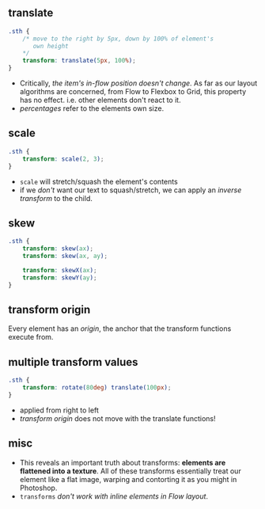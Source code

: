 ## translate
```css
.sth {
    /* move to the right by 5px, down by 100% of element's
	   own height 
    */ 
	transform: translate(5px, 100%); 
}
```
- Critically, _the item's in-flow position doesn't change_. As far as our layout algorithms are concerned, from Flow to Flexbox to Grid, this property has no effect. i.e. other elements don't react to it.
- *percentages* refer to the elements own size.

## scale
```css
.sth {
	transform: scale(2, 3);
}
```
- `scale` will stretch/squash the element's contents
- if we _don't_ want our text to squash/stretch, we can apply an _inverse transform_ to the child.

## skew
```css
.sth {
	transform: skew(ax);
	transform: skew(ax, ay);

	transform: skewX(ax);
	transform: skewY(ay);
}
```

## transform origin
Every element has an _origin_, the anchor that the transform functions execute from.

## multiple transform values
```css
.sth {
	transform: rotate(80deg) translate(100px);
}
```
- applied from right to left
- *transform origin* does not move with the translate functions!

## misc
- This reveals an important truth about transforms: **elements are flattened into a texture**. All of these transforms essentially treat our element like a flat image, warping and contorting it as you might in Photoshop.
- `transforms` *don't work with inline elements in Flow layout*. 